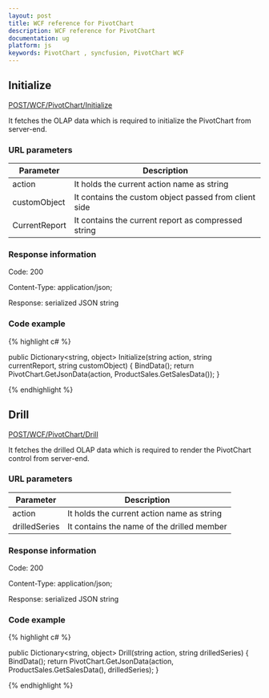 ```yaml
---
layout: post
title: WCF reference for PivotChart
description: WCF reference for PivotChart
documentation: ug
platform: js
keywords: PivotChart , syncfusion, PivotChart WCF
---
```


## Initialize

[POST/WCF/PivotChart/Initialize](http://js.syncfusion.com/demos/ejServices/wcf/PivotChart/Relational.svc)

It fetches the OLAP data which is required to initialize the PivotChart from server-end.

### URL parameters

|  Parameter |  Description | 
|---|---|
|action|It holds the current action name as string|
|customObject|It contains the custom object passed from client side|
|CurrentReport|It contains the current report as compressed string|

### Response information 

Code: 200

Content-Type: application/json;

Response: serialized JSON string

### Code example 

{% highlight c# %}

public Dictionary<string, object> Initialize(string action, string currentReport, string customObject)
{
    BindData();
    return PivotChart.GetJsonData(action, ProductSales.GetSalesData());
}

{% endhighlight %} 

## Drill

[POST/WCF/PivotChart/Drill](http://js.syncfusion.com/demos/ejServices/wcf/PivotChart/Relational.svc)

It fetches the drilled OLAP data which is required to render the PivotChart control from server-end.

### URL parameters

|  Parameter |  Description | 
|---|---|
|action|It holds the current action name as string|
|drilledSeries|It contains the name of the drilled member|

### Response information 

Code: 200

Content-Type: application/json;

Response: serialized JSON string

### Code example 

{% highlight c# %}

public Dictionary<string, object> Drill(string action, string drilledSeries)
{
    BindData();
    return PivotChart.GetJsonData(action, ProductSales.GetSalesData(), drilledSeries);
}

{% endhighlight %} 